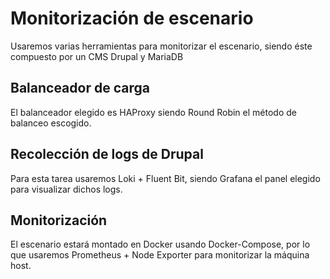 # Monitorización de escenario

Usaremos varias herramientas para monitorizar el escenario, siendo éste compuesto por un CMS Drupal y MariaDB

## Balanceador de carga

El balanceador elegido es HAProxy siendo Round Robin el método de balanceo escogido.

## Recolección de logs de Drupal

Para esta tarea usaremos Loki + Fluent Bit, siendo Grafana el panel elegido para visualizar dichos logs.

## Monitorización

El escenario estará montado en Docker usando Docker-Compose, por lo que usaremos Prometheus + Node Exporter para monitorizar la máquina host.



